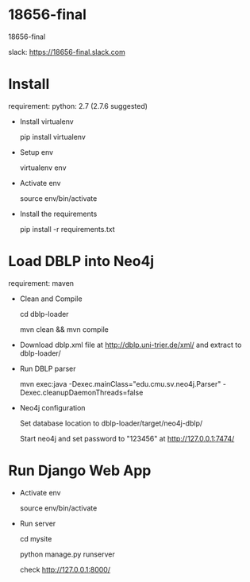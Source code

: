 # 18656-final
18656-final


slack: https://18656-final.slack.com

# Install

requirement:
  python: 2.7 (2.7.6 suggested)

- Install virtualenv

  pip install virtualenv

- Setup env

  virtualenv env

- Activate env

  source env/bin/activate

- Install the requirements

  pip install -r requirements.txt

# Load DBLP into Neo4j

requirement:
  maven

- Clean and Compile

  cd dblp-loader

  mvn clean && mvn compile

- Download dblp.xml file at http://dblp.uni-trier.de/xml/ and extract to dblp-loader/

- Run DBLP parser
  
  mvn exec:java -Dexec.mainClass="edu.cmu.sv.neo4j.Parser" -Dexec.cleanupDaemonThreads=false

- Neo4j configuration

  Set database location to dblp-loader/target/neo4j-dblp/

  Start neo4j and set password to "123456" at http://127.0.0.1:7474/

# Run Django Web App

- Activate env

  source env/bin/activate

- Run server

  cd mysite

  python manage.py runserver

  check http://127.0.0.1:8000/
